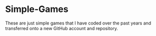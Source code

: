 # Simple-Games
These are just simple games that I have coded over the past years and transferred onto a new GitHub account and repository. 
